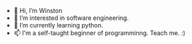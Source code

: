 - 👋 Hi, I’m Winston
- 👀 I’m interested in software engineering.
- 🌱 I’m currently learning python.
- 📫 I'm a self-taught beginner of programminng. Teach me. :)

<!---
Winstonjames2/Winstonjames2 is a ✨ special ✨ repository because its `README.md` (this file) appears on your GitHub profile.
You can click the Preview link to take a look at your changes.
--->
